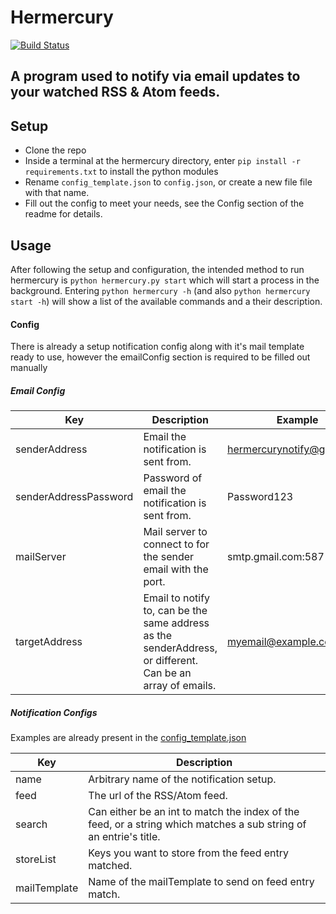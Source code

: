 # Hermercury
[![Build Status](https://travis-ci.org/connor-philip/lazy_unit_tester.svg?branch=master)](https://travis-ci.org/connor-philip/hermercury)

A program used to notify via email updates to your watched RSS & Atom feeds.
-----


## Setup
* Clone the repo
* Inside a terminal at the hermercury directory, enter `pip install -r requirements.txt` to install the python modules
* Rename `config_template.json` to `config.json`, or create a new file file with that name.
* Fill out the config to meet your needs, see the Config section of the readme for details.

## Usage
After following the setup and configuration, the intended method to run hermercury is `python hermercury.py start` which will start a process in the background.
Entering `python hermercury -h` (and also `python hermercury start -h`) will show a list of the available commands and a their description.


#### Config
There is already a setup notification config along with it's mail template ready to use, however the emailConfig section is required to be filled out manually


##### Email Config
|Key                    | Description                                                                                               | Example                       |
|-----------------------|-----------------------------------------------------------------------------------------------------------|-------------------------------|
| senderAddress         | Email the notification is sent from.                                                                      | hermercurynotify@gmail.com    |
| senderAddressPassword | Password of email the notification is sent from.                                                          | Password123                   |
| mailServer            | Mail server to connect to for the sender email with the port.                                             | smtp.gmail.com:587            |
| targetAddress         | Email to notify to, can be the same address as the senderAddress, or different. Can be an array of emails.| myemail@example.com           |

##### Notification Configs
Examples are already present in the [config_template.json](https://github.com/connor-philip/hermercury/blob/master/config_template.json)

|Key            | Description                                                                                                       |
|---------------|-------------------------------------------------------------------------------------------------------------------|
|name           | Arbitrary name of the notification setup.                                                                         |
|feed           | The url of the RSS/Atom feed.                                                                                     |
|search         | Can either be an int to match the index of the feed, or a string which matches a sub string of an entrie's title. |
|storeList      | Keys you want to store from the feed entry matched.                                                               |
|mailTemplate   | Name of the mailTemplate to send on feed entry match.                                                             |